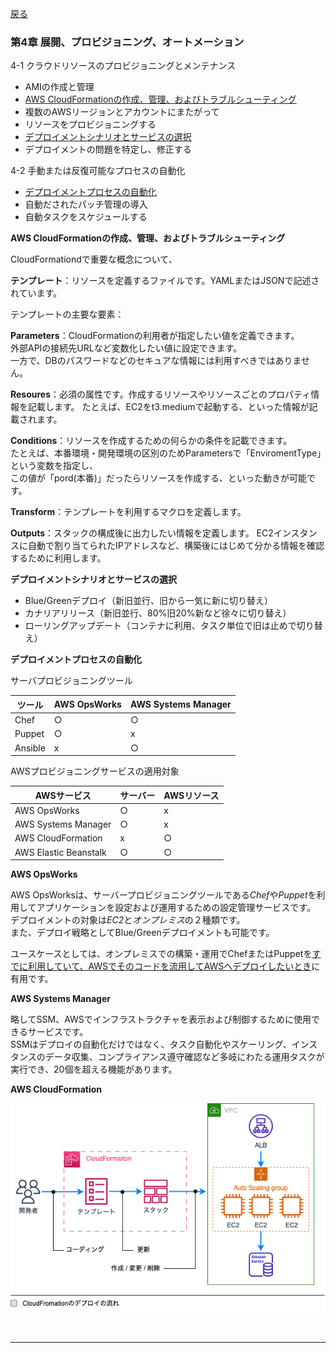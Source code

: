 [戻る](../README.md)
### 第4章 展開、プロビジョニング、オートメーション

4-1 クラウドリソースのプロビジョニングとメンテナンス
- AMIの作成と管理
- [AWS CloudFormationの作成、管理、およびトラブルシューティング](#4-1-2)
- 複数のAWSリージョンとアカウントにまたがって
- リソースをプロビジョニングする
- [デプロイメントシナリオとサービスの選択](#4-1-5)
- デプロイメントの問題を特定し、修正する

4-2  手動または反復可能なプロセスの自動化
- [デプロイメントプロセスの自動化](#4-2-1)
- 自動だされたパッチ管理の導入
- 自動タスクをスケジュールする


<a id="4-1-2"></a>

**AWS CloudFormationの作成、管理、およびトラブルシューティング**

CloudFormationdで重要な概念について、

**テンプレート**：リソースを定義するファイルです。YAMLまたはJSONで記述されています。

テンプレートの主要な要素：

**Parameters**：CloudFormationの利用者が指定したい値を定義できます。  
外部APIの接続先URLなど変数化したい値に設定できます。  
一方で、DBのパスワードなどのセキュアな情報には利用すべきではありません。

**Resoures**：必須の属性です。作成するリソースやリソースごとのプロパティ情報を記載します。 
たとえば、EC2をt3.mediumで起動する、といった情報が記載されます。

**Conditions**：リソースを作成するための何らかの条件を記載できます。  
たとえば、本番環境・開発環境の区別のためParametersで「EnviromentType」という変数を指定し、  
この値が「pord(本番)」だったらリソースを作成する、といった動きが可能です。

**Transform**：テンプレートを利用するマクロを定義します。

**Outputs**：スタックの構成後に出力したい情報を定義します。 
EC2インスタンスに自動で割り当てられたIPアドレスなど、構築後にはじめて分かる情報を確認するために利用します。


<a id="4-1-5"></a>

**デプロイメントシナリオとサービスの選択**
- Blue/Greenデプロイ（新旧並行、旧から一気に新に切り替え）
- カナリアリリース（新旧並行、80%旧20%新など徐々に切り替え）
- ローリングアップデート（コンテナに利用、タスク単位で旧は止めで切り替え）


<a id="4-2-1"></a>

**デプロイメントプロセスの自動化**

サーバプロビジョニングツール

| ツール  | AWS OpsWorks | AWS Systems Manager | 
| ------------- | ------------- | ------------- | 
| Chef | ○ | ○ | 
| Puppet | ○ | x | 
| Ansible | x | ○ | 

AWSプロビジョニングサービスの適用対象

| AWSサービス  | サーバー | AWSリソース | 
| ------------- | ------------- | ------------- | 
| AWS OpsWorks | ○ | x | 
| AWS Systems Manager | ○ | x | 
| AWS CloudFormation | x | ○ | 
| AWS Elastic Beanstalk | ○ | ○ | 

**AWS OpsWorks**

AWS OpsWorksは、サーバープロビジョニングツールである*Chef*や*Puppet*を利用してアプリケーションを設定および運用するための設定管理サービスです。  
デプロイメントの対象は*EC2*と*オンプレミス*の２種類です。  
また、デプロイ戦略としてBlue/Greenデプロイメントも可能です。

ユースケースとしては、オンプレミスでの構築・運用でChefまたはPuppetを<ins>すでに利用していて、AWSでそのコードを流用してAWSへデプロイしたいとき</ins>に有用です。


**AWS Systems Manager**

略してSSM、AWSでインフラストラクチャを表示および制御するために使用できるサービスです。  
SSMはデプロイの自動化だけではなく、タスク自動化やスケーリング、インスタンスのデータ収集、コンプライアンス遵守確認など多岐にわたる運用タスクが実行でき、20個を超える機能があります。


**AWS CloudFormation**

![chapter4_Page1.drawio.png](../drawio/chapter4/chapter4-Page-1.drawio.png)



<br>

-----